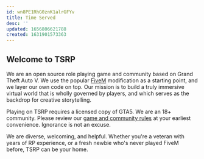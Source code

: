 ```yaml
---
id: wn8PE1RhG0znK1alrGFYv
title: Time Served
desc: ''
updated: 1656806621788
created: 1631901573363
---
```

## Welcome to TSRP

We are an open source role playing game and community based on Grand Theft Auto V. We use the popular [FiveM](https://fivem.net/) modification as a starting point, and we layer our own code on top. Our mission is to build a truly immersive virtual world that is wholly governed by players, and which serves as the backdrop for creative storytelling.

Playing on TSRP requires a licensed copy of GTA5. We are an 18+ community. Please review our [game and community rules](http://docs.timeservedrp.com/notes/jijyxirooej95u09sy0aelv/) at your earliest convenience. Ignorance is not an excuse.

We are diverse, welcoming, and helpful. Whether you're a veteran with years of RP experience, or a fresh newbie who's never played FiveM before, TSRP can be your home.